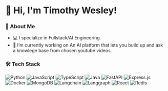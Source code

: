 # 👋 Hi, I'm Timothy Wesley!

### 🚀 About Me
- 💻 I specialize in Fullstack/AI Engineering.
- 🔭 I’m currently working on An AI platform that lets you build up and ask a knowlege base from chosen youtube videos.


### 🛠️ Tech Stack
![Python](https://img.shields.io/badge/Python-3776AB?style=for-the-badge&logo=python&logoColor=white)
![JavaScript](https://img.shields.io/badge/JavaScript-F7DF1E?style=for-the-badge&logo=javascript&logoColor=black)
![TypeScript](https://img.shields.io/badge/TypeScript-FFFFFF?style=for-the-badge&logo=typescript&logoColor=black)
![Java](https://img.shields.io/badge/Java-007396?style=for-the-badge&logo=java&logoColor=white)
![FastAPI](https://img.shields.io/badge/FastAPI-009688?style=for-the-badge&logo=fastapi&logoColor=white)
![Express.js](https://img.shields.io/badge/Express.js-000000?style=for-the-badge&logo=express&logoColor=white)
![Docker](https://img.shields.io/badge/Docker-2496ED?style=for-the-badge&logo=docker&logoColor=white)
![MongoDB](https://img.shields.io/badge/MongoDB-47A248?style=for-the-badge&logo=mongodb&logoColor=white)
![Langchain](https://img.shields.io/badge/Langchain-blue?style=for-the-badge&logo=langchain)
![Langgraph](https://img.shields.io/badge/Langgraph-red?style=for-the-badge&logo=langgraph)
![React](https://img.shields.io/badge/React-blue?style=for-the-badge&logo=react)
![Redis](https://img.shields.io/badge/Redis-grey?style=for-the-badge&logo=redis)


<!---
Timwes21/Timwes21 is a ✨ special ✨ repository because its `README.md` (this file) appears on your GitHub profile.
You can click the Preview link to take a look at your changes.
--->
